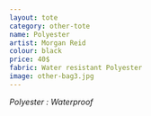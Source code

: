 ```yaml
---
layout: tote
category: other-tote
name: Polyester
artist: Morgan Reid
colour: black
price: 40$
fabric: Water resistant Polyester
image: other-bag3.jpg
---
```


*Polyester : Waterproof*